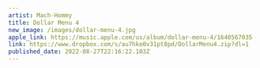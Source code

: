 ```yaml
---
artist: Mach-Hommy
title: Dollar Menu 4
new_image: /images/dollar-menu-4.jpg
apple_link: https://music.apple.com/us/album/dollar-menu-4/1640567035
link: https://www.dropbox.com/s/au7hko0v31pt8pd/DollarMenu4.zip?dl=1
published_date: 2022-08-27T22:16:22.103Z
---
```

